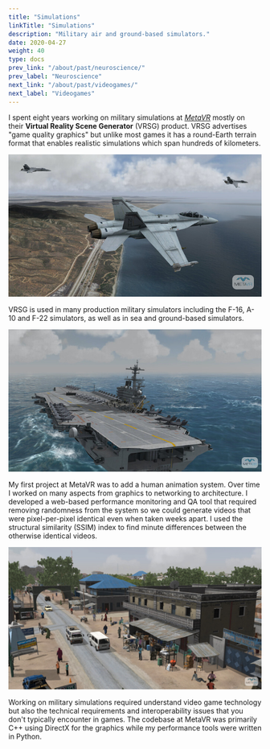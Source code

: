```yaml
---
title: "Simulations"
linkTitle: "Simulations"
description: "Military air and ground-based simulators."
date: 2020-04-27
weight: 40
type: docs
prev_link: "/about/past/neuroscience/"
prev_label: "Neuroscience"
next_link: "/about/past/videogames/"
next_label: "Videogames"
---
```


I spent eight years working on military simulations at
[*MetaVR*](http://metavr.com) mostly on their **Virtual Reality Scene
Generator** (VRSG) product. VRSG advertises "game quality graphics" but unlike
most games it has a round-Earth terrain format that enables realistic
simulations which span hundreds of kilometers.

![VRSG 1](vrsg-1.jpg)

VRSG is used in many production military simulators including the F-16, A-10 and
F-22 simulators, as well as in sea and ground-based simulators.

![VRSG 2](vrsg-2.jpg)

My first project at MetaVR was to add a human animation system. Over time I
worked on many aspects from graphics to networking to architecture. I developed
a web-based performance monitoring and QA tool that required removing randomness
from the system so we could generate videos that were pixel-per-pixel identical
even when taken weeks apart. I used the structural similarity (SSIM) index to
find minute differences between the otherwise identical videos.

![VRSG 3](vrsg-3.jpg)

Working on military simulations required understand video game technology but
also the technical requirements and interoperability issues that you don't
typically encounter in games. The codebase at MetaVR was primarily C++ using
DirectX for the graphics while my performance tools were written in Python.
